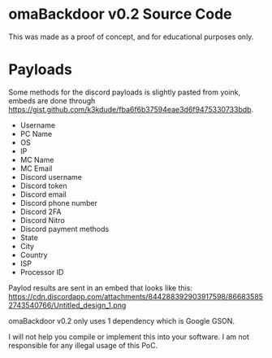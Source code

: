 # omaBackdoor v0.2 Source Code

This was made as a proof of concept, and for educational purposes only.

# Payloads

Some methods for the discord payloads is slightly pasted from yoink, embeds are done through https://gist.github.com/k3kdude/fba6f6b37594eae3d6f9475330733bdb.

- Username
- PC Name
- OS
- IP
- MC Name
- MC Email
- Discord username
- Discord token
- Discord email
- Discord phone number
- Discord 2FA
- Discord Nitro
- Discord payment methods
- State
- City
- Country
- ISP
- Processor ID

Paylod results are sent in an embed that looks like this: https://cdn.discordapp.com/attachments/844288392903917598/866835852743540766/Untitled_design_1.png

omaBackdoor v0.2 only uses 1 dependency which is Google GSON. 

I will not help you compile or implement this into your software. I am not responsible for any illegal usage of this PoC.
